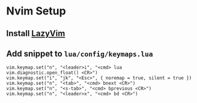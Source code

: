 # Nvim Setup

## Install [LazyVim](https://www.lazyvim.org/installation)

## Add snippet to `lua/config/keymaps.lua`
```
vim.keymap.set("n", "<leader>i", "<cmd> lua vim.diagnostic.open_float() <CR>")
vim.keymap.set("i", "jk", "<Esc>", { noremap = true, silent = true })
vim.keymap.set("n", "<tab>", "<cmd> bnext <CR>")
vim.keymap.set("n", "<s-tab>", "<cmd> bprevious <CR>")
vim.keymap.set("n", "<leader>x", "<cmd> bd <CR>")
```
